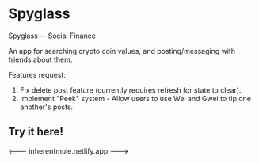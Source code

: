 # Spyglass
Spyglass -- Social Finance

An app for searching crypto coin values, and posting/messaging with friends about them.


Features request:
1. Fix delete post feature (currently requires refresh for state to clear).
2. Implement "Peek" system - Allow users to use Wei and Gwei to tip one another's posts.

## Try it here!
<--- inherentmule.netlify.app --->
